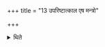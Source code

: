 +++
title = "13 उपरिष्टात्काल एष मन्त्रो"

+++

<details><summary>थिते</summary>

उपरिष्टात्काल एष मन्त्रो भवतीत्यपरम् १३
</details>
